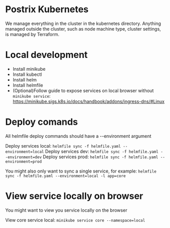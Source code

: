 # Postrix Kubernetes
We manage everything in the cluster in the kubernetes directory.
Anything managed outside the cluster, such as node machine type, cluster settings, is managed by Terraform.

# Local development
- Install minikube
- Install kubectl
- Install helm
- Install helmfile
- (Optional)Follow guide to expose services on local browser without `minikube service`: https://minikube.sigs.k8s.io/docs/handbook/addons/ingress-dns/#Linux

# Deploy comands
All helmfile deploy commands should have a --environment argument

Deploy services local: `helmfile sync -f helmfile.yaml --environment=local`
Deploy services dev: `helmfile sync -f helmfile.yaml --environment=dev`
Deploy services prod: `helmfile sync -f helmfile.yaml --environment=prod`

You might also only want to sync a single service, for example: `helmfile sync -f helmfile.yaml --environment=local -l app=core`

# View service locally on browser
You might want to view you service locally on the browser

View core service local: `minikube service core --namespace=local`